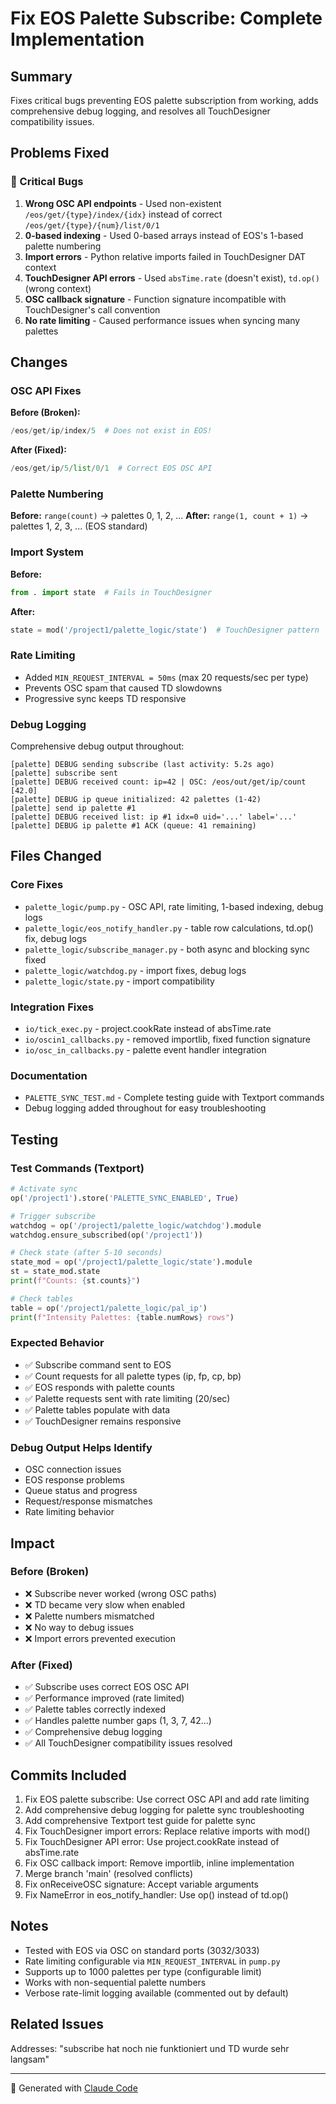 # Fix EOS Palette Subscribe: Complete Implementation

## Summary
Fixes critical bugs preventing EOS palette subscription from working, adds comprehensive debug logging, and resolves all TouchDesigner compatibility issues.

## Problems Fixed

### 🔴 Critical Bugs
1. **Wrong OSC API endpoints** - Used non-existent `/eos/get/{type}/index/{idx}` instead of correct `/eos/get/{type}/{num}/list/0/1`
2. **0-based indexing** - Used 0-based arrays instead of EOS's 1-based palette numbering
3. **Import errors** - Python relative imports failed in TouchDesigner DAT context
4. **TouchDesigner API errors** - Used `absTime.rate` (doesn't exist), `td.op()` (wrong context)
5. **OSC callback signature** - Function signature incompatible with TouchDesigner's call convention
6. **No rate limiting** - Caused performance issues when syncing many palettes

## Changes

### OSC API Fixes
**Before (Broken):**
```python
/eos/get/ip/index/5  # Does not exist in EOS!
```

**After (Fixed):**
```python
/eos/get/ip/5/list/0/1  # Correct EOS OSC API
```

### Palette Numbering
**Before:** `range(count)` → palettes 0, 1, 2, ...
**After:** `range(1, count + 1)` → palettes 1, 2, 3, ... (EOS standard)

### Import System
**Before:**
```python
from . import state  # Fails in TouchDesigner
```

**After:**
```python
state = mod('/project1/palette_logic/state')  # TouchDesigner pattern
```

### Rate Limiting
- Added `MIN_REQUEST_INTERVAL = 50ms` (max 20 requests/sec per type)
- Prevents OSC spam that caused TD slowdowns
- Progressive sync keeps TD responsive

### Debug Logging
Comprehensive debug output throughout:
```
[palette] DEBUG sending subscribe (last activity: 5.2s ago)
[palette] subscribe sent
[palette] DEBUG received count: ip=42 | OSC: /eos/out/get/ip/count [42.0]
[palette] DEBUG ip queue initialized: 42 palettes (1-42)
[palette] send ip palette #1
[palette] DEBUG received list: ip #1 idx=0 uid='...' label='...'
[palette] DEBUG ip palette #1 ACK (queue: 41 remaining)
```

## Files Changed

### Core Fixes
- `palette_logic/pump.py` - OSC API, rate limiting, 1-based indexing, debug logs
- `palette_logic/eos_notify_handler.py` - table row calculations, td.op() fix, debug logs
- `palette_logic/subscribe_manager.py` - both async and blocking sync fixed
- `palette_logic/watchdog.py` - import fixes, debug logs
- `palette_logic/state.py` - import compatibility

### Integration Fixes
- `io/tick_exec.py` - project.cookRate instead of absTime.rate
- `io/oscin1_callbacks.py` - removed importlib, fixed function signature
- `io/osc_in_callbacks.py` - palette event handler integration

### Documentation
- `PALETTE_SYNC_TEST.md` - Complete testing guide with Textport commands
- Debug logging added throughout for easy troubleshooting

## Testing

### Test Commands (Textport)
```python
# Activate sync
op('/project1').store('PALETTE_SYNC_ENABLED', True)

# Trigger subscribe
watchdog = op('/project1/palette_logic/watchdog').module
watchdog.ensure_subscribed(op('/project1'))

# Check state (after 5-10 seconds)
state_mod = op('/project1/palette_logic/state').module
st = state_mod.state
print(f"Counts: {st.counts}")

# Check tables
table = op('/project1/palette_logic/pal_ip')
print(f"Intensity Palettes: {table.numRows} rows")
```

### Expected Behavior
- ✅ Subscribe command sent to EOS
- ✅ Count requests for all palette types (ip, fp, cp, bp)
- ✅ EOS responds with palette counts
- ✅ Palette requests sent with rate limiting (20/sec)
- ✅ Palette tables populate with data
- ✅ TouchDesigner remains responsive

### Debug Output Helps Identify
- OSC connection issues
- EOS response problems
- Queue status and progress
- Request/response mismatches
- Rate limiting behavior

## Impact

### Before (Broken)
- ❌ Subscribe never worked (wrong OSC paths)
- ❌ TD became very slow when enabled
- ❌ Palette numbers mismatched
- ❌ No way to debug issues
- ❌ Import errors prevented execution

### After (Fixed)
- ✅ Subscribe uses correct EOS OSC API
- ✅ Performance improved (rate limited)
- ✅ Palette tables correctly indexed
- ✅ Handles palette number gaps (1, 3, 7, 42...)
- ✅ Comprehensive debug logging
- ✅ All TouchDesigner compatibility issues resolved

## Commits Included

1. Fix EOS palette subscribe: Use correct OSC API and add rate limiting
2. Add comprehensive debug logging for palette sync troubleshooting
3. Add comprehensive Textport test guide for palette sync
4. Fix TouchDesigner import errors: Replace relative imports with mod()
5. Fix TouchDesigner API error: Use project.cookRate instead of absTime.rate
6. Fix OSC callback import: Remove importlib, inline implementation
7. Merge branch 'main' (resolved conflicts)
8. Fix onReceiveOSC signature: Accept variable arguments
9. Fix NameError in eos_notify_handler: Use op() instead of td.op()

## Notes

- Tested with EOS via OSC on standard ports (3032/3033)
- Rate limiting configurable via `MIN_REQUEST_INTERVAL` in `pump.py`
- Supports up to 1000 palettes per type (configurable limit)
- Works with non-sequential palette numbers
- Verbose rate-limit logging available (commented out by default)

## Related Issues

Addresses: "subscribe hat noch nie funktioniert und TD wurde sehr langsam"

---

🤖 Generated with [Claude Code](https://claude.com/claude-code)
